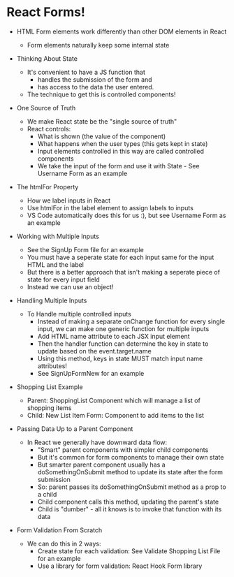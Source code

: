 # React Forms!

- HTML Form elements work differently than other DOM elements in React
    - Form elements naturally keep some internal state

- Thinking About State
    - It's convenient to have a JS function that 
        - handles the submission of the form and 
        - has access to the data the user entered. 
    - The technique to get this is controlled components!

- One Source of Truth
    - We make React state be the "single source of truth"
    - React controls: 
        - What is shown (the value of the component)
        - What happens when the user types (this gets kept in state)
        - Input elements controlled in this way are called controlled components 
        - We take the input of the form and use it with State - See Username Form as an example

- The htmlFor Property
    - How we label inputs in React
    - Use htmlFor in the label element to assign labels to inputs
    - VS Code automatically does this for us :), but see Username Form as an example 

- Working with Multiple Inputs
    - See the SignUp Form file for an example
    - You must have a seperate state for each input same for the input HTML and the label
    - But there is a better approach that isn't making a seperate piece of state for every input field
    - Instead we can use an object!

- Handling Multiple Inputs 
    - To Handle multiple controlled inputs
        - Instead of making a separate onChange function for every single input, we can make one generic function for multiple inputs
        - Add HTML name attribute to each JSX input element 
        - Then the handler function can determine the key in state to update based on the event.target.name
        - Using this method, keys in state MUST match input name attributes!
        - See SignUpFormNew for an example

- Shopping List Example
    - Parent: ShoppingList Component which will manage a list of shopping items
    - Child: New List Item Form: Component to add items to the list
    
- Passing Data Up to a Parent Component
    - In React we generally have downward data flow: 
        - "Smart" parent components with simpler child components 
        - But it's common for form components to manage their own state
        - But smarter parent component usually has a doSomethingOnSubmit method to update its state after the form submission
        - So: parent passes its doSomethingOnSubmit method as a prop to a child 
        - Child component calls this method, updating the parent's state
        - Child is "dumber" - all it knows is to invoke that function with its data

- Form Validation From Scratch
    - We can do this in 2 ways: 
        - Create state for each validation: See Validate Shopping List File for an example
        - Use a library for form validation: React Hook Form library